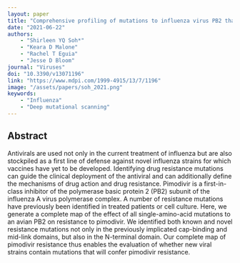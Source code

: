 ```yaml
---
layout: paper
title: "Comprehensive profiling of mutations to influenza virus PB2 that confer resistance to the cap-binding inhibitor pimodivir"
date: "2021-06-22"
authors: 
    - "Shirleen YQ Soh*"
    - "Keara D Malone"
    - "Rachel T Eguia"
    - "Jesse D Bloom"
journal: "Viruses"
doi: "10.3390/v13071196"
link: "https://www.mdpi.com/1999-4915/13/7/1196"
image: "/assets/papers/soh_2021.png"
keywords:
    - "Influenza"
    - "Deep mutational scanning"
---
```


## Abstract

Antivirals are used not only in the current treatment of influenza but are also stockpiled as a first line of defense against novel influenza strains for which vaccines have yet to be developed. Identifying drug resistance mutations can guide the clinical deployment of the antiviral and can additionally define the mechanisms of drug action and drug resistance. Pimodivir is a first-in-class inhibitor of the polymerase basic protein 2 (PB2) subunit of the influenza A virus polymerase complex. A number of resistance mutations have previously been identified in treated patients or cell culture. Here, we generate a complete map of the effect of all single-amino-acid mutations to an avian PB2 on resistance to pimodivir. We identified both known and novel resistance mutations not only in the previously implicated cap-binding and mid-link domains, but also in the N-terminal domain. Our complete map of pimodivir resistance thus enables the evaluation of whether new viral strains contain mutations that will confer pimodivir resistance.
